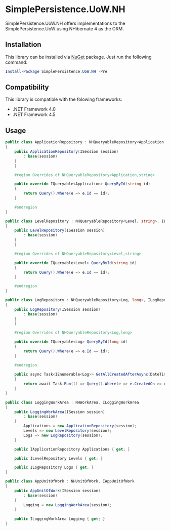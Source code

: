 # SimplePersistence.UoW.NH
SimplePersistence.UoW.NH offers implementations to the SimplePersistence.UoW using NHibernate 4 as the ORM.

## Installation
This library can be installed via [NuGet](https://www.nuget.org/packages/SimplePersistence.UoW.NH/) package. Just run the following command:

```powershell
Install-Package SimplePersistence.UoW.NH -Pre
```

## Compatibility

This library is compatible with the folowing frameworks:

* .NET Framework 4.0
* .NET Framework 4.5

## Usage

```csharp
public class ApplicationRepository : NHQueryableRepository<Application, string>, IApplicationRepository
{
	public ApplicationRepository(ISession session) 
		: base(session)
	{
	}

	#region Overrides of NHQueryableRepository<Application,string>

	public override IQueryable<Application> QueryById(string id)
	{
		return Query().Where(e => e.Id == id);
	}

	#endregion
}

public class LevelRepository : NHQueryableRepository<Level, string>, ILevelRepository
{
	public LevelRepository(ISession session) 
		: base(session)
	{
	}

	#region Overrides of NHQueryableRepository<Level,string>

	public override IQueryable<Level> QueryById(string id)
	{
		return Query().Where(e => e.Id == id);
	}

	#endregion
}

public class LogRepository : NHQueryableRepository<Log, long>, ILogRepository
{
	public LogRepository(ISession session) 
		: base(session)
	{
	}

	#region Overrides of NHQueryableRepository<Log,long>

	public override IQueryable<Log> QueryById(long id)
	{
		return Query().Where(e => e.Id == id);
	}

	#endregion
	
	public async Task<IEnumerable<Log>> GetAllCreatedAfterAsync(DateTimeOffset on, CancellationToken ct)
	{
		return await Task.Run(() => Query().Where(e => e.CreatedOn >= on).ToArray());
	}
}

public class LoggingWorkArea : NHWorkArea, ILoggingWorkArea
{
	public LoggingWorkArea(ISession session)
		: base(session)
	{
		Applications = new ApplicationRepository(session);
		Levels => new LevelRepository(session);
		Logs => new LogRepository(session);
	}

	public IApplicationRepository Applications { get; }

	public ILevelRepository Levels { get; }

	public ILogRepository Logs { get; }
} 

public class AppUnitOfWork : NHUnitOfWork, IAppUnitOfWork
{
	public AppUnitOfWork(ISession session) 
		: base(session)
	{
		Logging = new LoggingWorkArea(session);
	}
	
	public ILoggingWorkArea Logging { get; }
}
```
